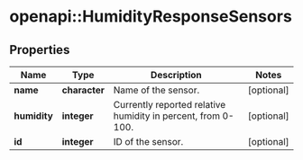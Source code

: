 # openapi::HumidityResponseSensors

## Properties
Name | Type | Description | Notes
------------ | ------------- | ------------- | -------------
**name** | **character** | Name of the sensor. | [optional] 
**humidity** | **integer** | Currently reported relative humidity in percent, from 0-100. | [optional] 
**id** | **integer** | ID of the sensor. | [optional] 


